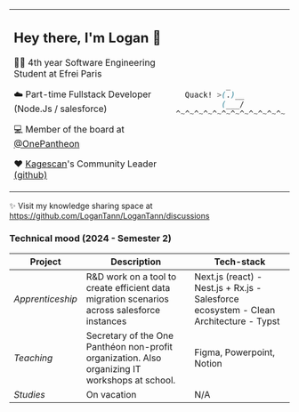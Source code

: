 <table><tr><td>

## Hey there, I'm Logan :wave: 

👨‍🎓 4th year Software Engineering Student at Efrei Paris

:cloud: Part-time Fullstack Developer (Node.Js / salesforce)

💻 Member of the board at [@OnePantheon](https://github.com/onepantheon) 

:heart: [Kagescan](https://kagescan.fr)'s Community Leader [(github)](https://github.com/Kagescan)


<img width=1000/>

</td><td>

```css 
           _
  Quack! >(.)__
          (___/
^~^~^~^~^~^~^~^~^~^~^~^~
```

</td></tr></table>

:sparkles: Visit my knowledge sharing space at https://github.com/LoganTann/LoganTann/discussions

### Technical mood (2024 - Semester 2)

| Project | Description | Tech-stack |
| -------------- | -------------- | ------------- |
| *Apprenticeship* | R&D work on a tool to create efficient data migration scenarios across salesforce instances | Next.js (react) - Nest.js + Rx.js - Salesforce ecosystem - Clean Architecture - Typst |
| *Teaching* | Secretary of the One Panthéon non-profit organization. Also organizing IT workshops at school. | Figma, Powerpoint, Notion |
| *Studies* | On vacation | N/A |
<!--
![LWC](https://media.discordapp.net/attachments/974222396200452128/997995044235640913/unknown.png?width=30&height=30) ![Apex](https://media.discordapp.net/attachments/974222396200452128/997995044608946279/unknown.png?width=30&height=30) 

| - No personal projects - | *Overwhelmed by school* | x |
| [kagescan-nuxt](https://github.com/LoganTann/kagescan-nuxt) | School project : Rewrite kagescan.fr while learning nuxt v3 | ![nuxt](https://media.discordapp.net/attachments/974222396200452128/997995044948693003/unknown.png?width=98&height=30) ![tailwind](https://media.discordapp.net/attachments/974222396200452128/997995046450233484/unknown.png?width=128&height=25)| 

| [redbeansoup-v2](https://github.com/LoganTann/redbeansoup-v2) | Monolithic discord bot project, powered by discordeno. Includes its own dev framework and dashboard. | ![discordeno](https://media.discordapp.net/attachments/974222396200452128/998002679659892786/unknown.png?width=30&height=30) ![deno](https://media.discordapp.net/attachments/974222396200452128/997995045741408286/unknown.png?width=30&height=30) ![typescript](https://media.discordapp.net/attachments/974222396200452128/997995045359714334/unknown.png?width=30&height=30) |
| [discord-shimejis](https://github.com/LoganTann/discord-shimejis) | Betterdiscord plugin that adds a desktop pet in your client | ![typescript](https://media.discordapp.net/attachments/974222396200452128/997995045359714334/unknown.png?width=30&height=30) (DOM) |

 ![supabase](https://media.discordapp.net/attachments/974222396200452128/997995046106320986/unknown.png?width=128&height=25) 
-->
